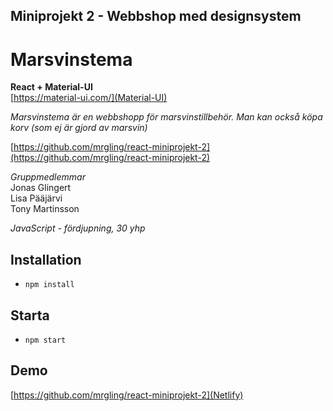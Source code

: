 ## Miniprojekt 2 - Webbshop med designsystem

# Marsvinstema

**React + Material-UI**  
[https://material-ui.com/](Material-UI)

*Marsvinstema är en webbshopp för marsvinstillbehör.  Man kan också köpa korv (som ej är gjord av marsvin)*

[https://github.com/mrgling/react-miniprojekt-2](https://github.com/mrgling/react-miniprojekt-2)

*Gruppmedlemmar*  
Jonas Glingert  
Lisa Pääjärvi  
Tony Martinsson

*JavaScript - fördjupning, 30 yhp*

## Installation

* `npm install`

## Starta

* `npm start`   

## Demo
[https://github.com/mrgling/react-miniprojekt-2](Netlify)
